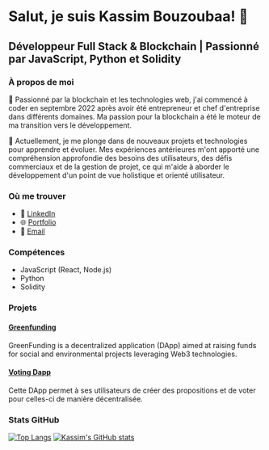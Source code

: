 # Salut, je suis Kassim Bouzoubaa! 👋

## Développeur Full Stack & Blockchain | Passionné par JavaScript, Python et Solidity

### À propos de moi

🚀 Passionné par la blockchain et les technologies web, j'ai commencé à coder en septembre 2022 après avoir été entrepreneur et chef d'entreprise dans différents domaines. Ma passion pour la blockchain a été le moteur de ma transition vers le développement.

🌱 Actuellement, je me plonge dans de nouveaux projets et technologies pour apprendre et évoluer. Mes expériences antérieures m'ont apporté une compréhension approfondie des besoins des utilisateurs, des défis commerciaux et de la gestion de projet, ce qui m'aide à aborder le développement d'un point de vue holistique et orienté utilisateur.

### Où me trouver

- 💼 [LinkedIn](https://www.linkedin.com/in/kassim-bouzoubaa/)
- 🌐 [Portfolio](https://www.kassimbouzoubaa.com/)
- 📧 [Email](mailto:kassimbouzoubaa05@gmail.com)

### Compétences

- JavaScript (React, Node.js)
- Python
- Solidity

### Projets

#### [Greenfunding](https://github.com/KassimBouzoubaa/greenfunding)
GreenFunding is a decentralized application (DApp) aimed at raising funds for social and environmental projects leveraging Web3 technologies.

#### [Voting Dapp](https://github.com/romainjacquel/tp-Dapp)
Cette DApp permet à ses utilisateurs de créer des propositions et de voter pour celles-ci de manière décentralisée.

### Stats GitHub

[![Top Langs](https://github-readme-stats.vercel.app/api/top-langs/?username=kassimbouzoubaa&layout=compact)](https://github.com/kassimbouzoubaa)
[![Kassim's GitHub stats](https://github-readme-stats.vercel.app/api?username=kassimbouzoubaa)](https://github.com/kassimbouzoubaa)
